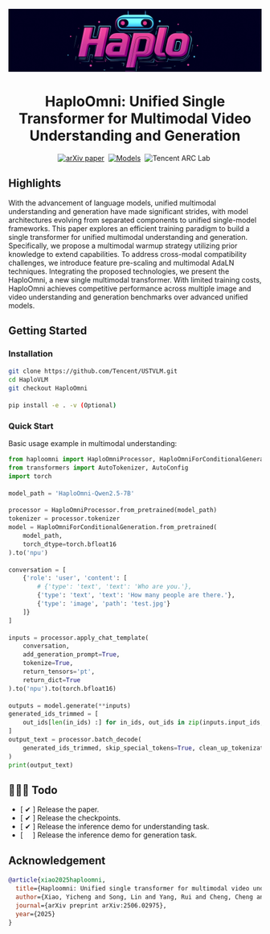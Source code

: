 ![Image](assets/logo.jpeg)

<div align="center">

# HaploOmni: Unified Single Transformer for Multimodal Video Understanding and Generation

[![arXiv paper](https://img.shields.io/badge/arXiv_paper-red)](https://arxiv.org/abs/2506.02975)&nbsp;
[![Models](https://img.shields.io/badge/%F0%9F%A4%97%20Hugging%20Face-Models-blue)](https://huggingface.co/collections/stevengrove/ust-67d2582ac79d96983fa99697)&nbsp;
![Tencent ARC Lab](https://img.shields.io/badge/Developed_by-Tencent_ARC_Lab-blue)&nbsp;

</div>

## Highlights
With the advancement of language models, unified multimodal understanding and generation have made significant strides, with model architectures evolving from separated components to unified single-model frameworks. This paper explores an efficient training paradigm to build a single transformer for unified multimodal understanding and generation. Specifically, we propose a multimodal warmup strategy utilizing prior knowledge to extend capabilities. To address cross-modal compatibility challenges, we introduce feature pre-scaling and multimodal AdaLN techniques. Integrating the proposed technologies, we present the HaploOmni, a new single multimodal transformer. With limited training costs, HaploOmni achieves competitive performance across multiple image and video understanding and generation benchmarks over advanced unified models.

## Getting Started

### Installation

```bash
git clone https://github.com/Tencent/USTVLM.git
cd HaploVLM
git checkout HaploOmni

pip install -e . -v (Optional)
```

### Quick Start
Basic usage example in multimodal understanding:
```python
from haploomni import HaploOmniProcessor, HaploOmniForConditionalGeneration
from transformers import AutoTokenizer, AutoConfig
import torch

model_path = 'HaploOmni-Qwen2.5-7B'

processor = HaploOmniProcessor.from_pretrained(model_path)
tokenizer = processor.tokenizer
model = HaploOmniForConditionalGeneration.from_pretrained(
    model_path,
    torch_dtype=torch.bfloat16
).to('npu')

conversation = [
    {'role': 'user', 'content': [
        # {'type': 'text', 'text': 'Who are you.'},
        {'type': 'text', 'text': 'How many people are there.'},
        {'type': 'image', 'path': 'test.jpg'}
    ]}
]

inputs = processor.apply_chat_template(
    conversation,
    add_generation_prompt=True,
    tokenize=True,
    return_tensors='pt',
    return_dict=True
).to('npu').to(torch.bfloat16)

outputs = model.generate(**inputs)
generated_ids_trimmed = [
    out_ids[len(in_ids) :] for in_ids, out_ids in zip(inputs.input_ids, outputs)
]
output_text = processor.batch_decode(
    generated_ids_trimmed, skip_special_tokens=True, clean_up_tokenization_spaces=False
)
print(output_text)
```

## 🎤🎤🎤 Todo

- [ &#10004; ] Release the paper.
- [  &#10004; ] Release the checkpoints.
- [  &#10004; ] Release the inference demo for understanding task.
- [  &nbsp; &nbsp; ] Release the inference demo for generation task.


## Acknowledgement

```bibtex
@article{xiao2025haploomni,
  title={Haploomni: Unified single transformer for multimodal video understanding and generation},
  author={Xiao, Yicheng and Song, Lin and Yang, Rui and Cheng, Cheng and Xu, Zunnan and Zhang, Zhaoyang and Ge, Yixiao and Li, Xiu and Shan, Ying},
  journal={arXiv preprint arXiv:2506.02975},
  year={2025}
}
```

